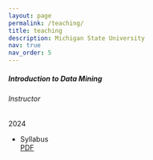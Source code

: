```yaml
---
layout: page
permalink: /teaching/
title: teaching
description: Michigan State University
nav: true
nav_order: 5
---
```


<!-- Fall 2024 CSE801B -->
<div class="card mt-3">
  <div class="p-3">
    <div class="row">
      <div class="col-sm-10">
        <h5 id="comp311" class="card-title">Introduction to Data Mining</h5>
        <h6 class="card-subtitle font-italic">Instructor</h6>
      </div>
      <div class="col-sm-2 text-sm-right">
        <span class="badge">
          2024
        </span>
      </div>
    </div>
    <ul class="card-text font-weight-light list-group list-group-flush">
      <li class="list-group-item">
        <div class="row">
          <div class="col-sm-9">
            Syllabus
          </div>
          <div class="col-sm-3">
            <a href="">PDF</a>
          </div>
        </div>
      </li>
    </ul>
  </div>
</div>

